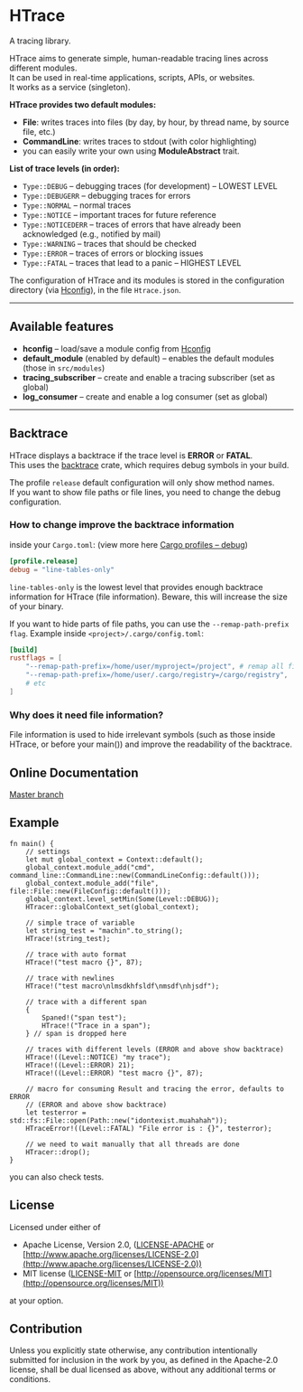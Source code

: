# HTrace

A tracing library.

HTrace aims to generate simple, human-readable tracing lines across different modules.  
It can be used in real-time applications, scripts, APIs, or websites.  
It works as a service (singleton).

**HTrace provides two default modules:**

* **File**: writes traces into files (by day, by hour, by thread name, by source file, etc.)
* **CommandLine**: writes traces to stdout (with color highlighting)
* you can easily write your own using **ModuleAbstract** trait.

**List of trace levels (in order):**

* `Type::DEBUG` – debugging traces (for development) – LOWEST LEVEL
* `Type::DEBUGERR` – debugging traces for errors
* `Type::NORMAL` – normal traces
* `Type::NOTICE` – important traces for future reference
* `Type::NOTICEDERR` – traces of errors that have already been acknowledged (e.g., notified by mail)
* `Type::WARNING` – traces that should be checked
* `Type::ERROR` – traces of errors or blocking issues
* `Type::FATAL` – traces that lead to a panic – HIGHEST LEVEL

The configuration of HTrace and its modules is stored in the configuration directory (via [Hconfig](https://crates.io/crates/Hconfig)), in the file `Htrace.json`.

---

## Available features

* **hconfig** – load/save a module config from [Hconfig](https://crates.io/crates/Hconfig)
* **default_module** (enabled by default) – enables the default modules (those in `src/modules`)
* **tracing_subscriber** – create and enable a tracing subscriber (set as global)
* **log_consumer** – create and enable a log consumer (set as global)

---

## Backtrace

HTrace displays a backtrace if the trace level is **ERROR** or **FATAL**.  
This uses the [backtrace](https://crates.io/crates/backtrace) crate, which requires debug symbols in your build.

The profile `release` default configuration will only show method names.  
If you want to show file paths or file lines, you need to change the debug configuration.

### How to change improve the backtrace information

inside your `Cargo.toml`: (view more here [Cargo profiles – debug](https://doc.rust-lang.org/cargo/reference/profiles.html#debug))

```toml
[profile.release]
debug = "line-tables-only"
```

`line-tables-only` is the lowest level that provides enough backtrace information for HTrace (file information).
Beware, this will increase the size of your binary.

If you want to hide parts of file paths, you can use the `--remap-path-prefix flag`.
Example inside `<project>/.cargo/config.toml`:

```toml
[build]
rustflags = [
    "--remap-path-prefix=/home/user/myproject=/project", # remap all files from /home/user/myproject/... to /project/...
    "--remap-path-prefix=/home/user/.cargo/registry=/cargo/registry",
    # etc
]
```

### Why does it need file information?

File information is used to hide irrelevant symbols (such as those inside HTrace, or before your main()) and improve the readability of the backtrace.

## Online Documentation

[Master branch](https://github.com/hyultis/rust_Htrace)

## Example

```
fn main() {
    // settings
    let mut global_context = Context::default();
    global_context.module_add("cmd", command_line::CommandLine::new(CommandLineConfig::default()));
    global_context.module_add("file", file::File::new(FileConfig::default()));
    global_context.level_setMin(Some(Level::DEBUG));
    HTracer::globalContext_set(global_context);

    // simple trace of variable
    let string_test = "machin".to_string();
    HTrace!(string_test);

    // trace with auto format
    HTrace!("test macro {}", 87);

    // trace with newlines
    HTrace!("test macro\nlmsdkhfsldf\nmsdf\nhjsdf");
    
    // trace with a different span
    {
        Spaned!("span test");
        HTrace!("Trace in a span");
    } // span is dropped here

    // traces with different levels (ERROR and above show backtrace)
    HTrace!((Level::NOTICE) "my trace");
    HTrace!((Level::ERROR) 21);
    HTrace!((Level::ERROR) "test macro {}", 87);

    // macro for consuming Result and tracing the error, defaults to ERROR
    // (ERROR and above show backtrace)
    let testerror = std::fs::File::open(Path::new("idontexist.muahahah"));
    HTraceError!((Level::FATAL) "File error is : {}", testerror);

	// we need to wait manually that all threads are done
	HTracer::drop();
}
```

you can also check tests.

## License

Licensed under either of

* Apache License, Version 2.0, ([LICENSE-APACHE](LICENSE-APACHE) or [http://www.apache.org/licenses/LICENSE-2.0](http://www.apache.org/licenses/LICENSE-2.0))
* MIT license ([LICENSE-MIT](LICENSE-MIT) or [http://opensource.org/licenses/MIT](http://opensource.org/licenses/MIT))

at your option.

## Contribution

Unless you explicitly state otherwise, any contribution intentionally submitted
for inclusion in the work by you, as defined in the Apache-2.0 license, shall be
dual licensed as above, without any additional terms or conditions.
